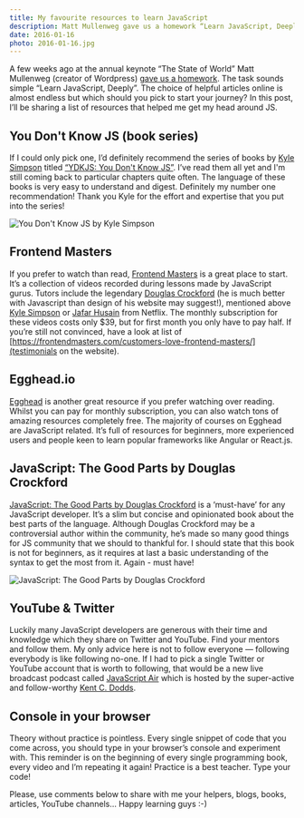 ```yaml
---
title: My favourite resources to learn JavaScript
description: Matt Mullenweg gave us a homework “Learn JavaScript, Deeply”. I wouldn’t want to disappoint the creator of WordPress so these are resources that I found helpful.
date: 2016-01-16
photo: 2016-01-16.jpg
---
```


A few weeks ago at the annual keynote “The State of World” Matt Mullenweg (creator of Wordpress) [gave us a homework](https://youtu.be/KrZx4IY1IgU). The task sounds simple “Learn JavaScript, Deeply”. The choice of helpful articles online is almost endless but which should you pick to start your journey? In this post, I’ll be sharing a list of resources that helped me get my head around JS.

## You Don't Know JS (book series)

If I could only pick one, I’d definitely recommend the series of books by [Kyle Simpson](https://twitter.com/getify) titled [“YDKJS: You Don't Know JS”](https://github.com/getify/You-Dont-Know-JS). I’ve read them all yet and I'm still coming back to particular chapters quite often. The language of these books is very easy to understand and digest. Definitely my number one recommendation! Thank you Kyle for the effort and expertise that you put into the series!

![You Don't Know JS by Kyle Simpson](/photos/2016-01-16-1.jpg)

## Frontend Masters

If you prefer to watch than read, [Frontend Masters](https://frontendmasters.com) is a great place to start. It’s a collection of videos recorded during lessons made by JavaScript gurus. Tutors include the legendary [Douglas Crockford](http://www.crockford.com/) (he is much better with Javascript than design of his website may suggest!), mentioned above [Kyle Simpson](https://twitter.com/getify) or [Jafar Husain](https://twitter.com/jhusain) from Netflix. The monthly subscription for these videos costs only $39, but for first month you only have to pay half. If you’re still not convinced, have a look at list of [https://frontendmasters.com/customers-love-frontend-masters/](testimonials on the website).

## Egghead.io

[Egghead](https://egghead.io/) is another great resource if you prefer watching over reading. Whilst you can pay for monthly subscription, you can also watch tons of amazing resources completely free. The majority of courses on Egghead are JavaScript related. It’s full of resources for beginners, more experienced users and people keen to learn popular frameworks like Angular or React.js.

## JavaScript: The Good Parts by Douglas Crockford

[JavaScript: The Good Parts by Douglas Crockford](http://www.amazon.co.uk/Books-JavaScript-Good-Parts-Douglas-Crockford/dp/0596517742) is a ‘must-have’ for any JavaScript developer. It’s a slim but concise and opinionated book about the best parts of the language. Although Douglas Crockford may be a controversial author within the community, he’s made so many good things for JS community that we should to thankful for. I should state that this book is not for beginners, as it requires at last a basic understanding of the syntax to get the most from it. Again - must have!

![JavaScript: The Good Parts by Douglas Crockford](/photos/2016-01-16-2.jpg)

## YouTube & Twitter

Luckily many JavaScript developers are generous with their time and knowledge which they share on Twitter and YouTube. Find your mentors and follow them. My only advice here is not to follow everyone — following everybody is like following no-one. If I had to pick a single Twitter or YouTube account that is worth to following, that would be a new live broadcast podcast called [JavaScript Air](https://www.youtube.com/channel/UCJYTMGbtBliMSG8gadRHK2Q) which is hosted by the super-active and follow-worthy [Kent C. Dodds](https://twitter.com/kentcdodds).

## Console in your browser

Theory without practice is pointless. Every single snippet of code that you come across, you should type in your browser’s console and experiment with. This reminder is on the beginning of every single programming book, every video and I’m repeating it again! Practice is a best teacher. Type your code!

Please, use comments below to share with me your helpers, blogs, books, articles, YouTube channels… Happy learning guys :-)
